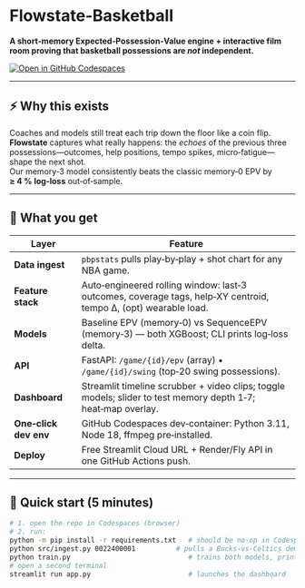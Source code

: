 # Flowstate‑Basketball
**A short‑memory Expected‑Possession‑Value engine + interactive film room proving that basketball possessions are *not* independent.**

[![Open in GitHub Codespaces](https://github.com/codespaces/badge.svg)](https://github.com/<your‑org>/flowstate-basketball?quickstart=1)

---

## ⚡ Why this exists
Coaches and models still treat each trip down the floor like a coin flip. **Flowstate** captures what really happens: the *echoes* of the previous three possessions—outcomes, help positions, tempo spikes, micro‑fatigue—shape the next shot.  
Our memory‑3 model consistently beats the classic memory‑0 EPV by **≥ 4 % log‑loss** out‑of‑sample.

---

## 🔑 What you get
| Layer | Feature |
|-------|---------|
| **Data ingest** | `pbpstats` pulls play‑by‑play + shot chart for any NBA game. |
| **Feature stack** | Auto‑engineered rolling window: last‑3 outcomes, coverage tags, help‑XY centroid, tempo Δ, (opt) wearable load. |
| **Models** | Baseline EPV (memory‑0) vs SequenceEPV (memory‑3) — both XGBoost; CLI prints log‑loss delta. |
| **API** | FastAPI: `/game/{id}/epv` (array) • `/game/{id}/swing` (top‑20 swing possessions). |
| **Dashboard** | Streamlit timeline scrubber + video clips; toggle models; slider to test memory depth 1‑7; heat‑map overlay. |
| **One‑click dev env** | GitHub Codespaces dev‑container: Python 3.11, Node 18, ffmpeg pre‑installed. |
| **Deploy** | Free Streamlit Cloud URL + Render/Fly API in one GitHub Actions push. |

---

## 🚀 Quick start (5 minutes)

```bash
# 1. open the repo in Codespaces (browser)
# 2. run:
python -m pip install -r requirements.txt   # should be no‑op in Codespace
python src/ingest.py 0022400001          # pulls a Bucks‑vs‑Celtics demo game
python train.py                             # trains both models, prints log‑loss
# open a second terminal
streamlit run app.py                        # launches the dashboard
```
